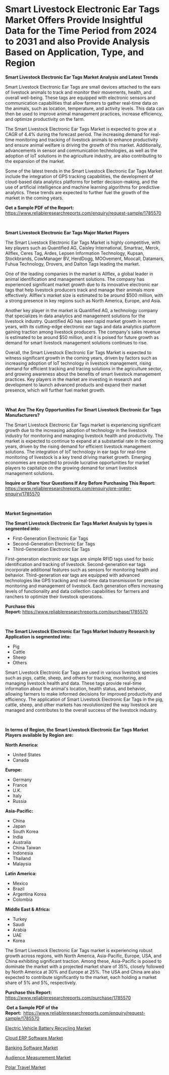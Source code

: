 <p><h1>Smart Livestock Electronic Ear Tags Market Offers Provide Insightful Data for the Time Period from 2024 to 2031 and also Provide Analysis Based on Application, Type, and Region</h1></p><p><strong>Smart Livestock Electronic Ear Tags Market Analysis and Latest Trends</strong></p>
<p><p>Smart Livestock Electronic Ear Tags are small devices attached to the ears of livestock animals to track and monitor their movements, health, and overall well-being. These tags are equipped with electronic sensors and communication capabilities that allow farmers to gather real-time data on the animals, such as location, temperature, and activity levels. This data can then be used to improve animal management practices, increase efficiency, and optimize productivity on the farm.</p><p>The Smart Livestock Electronic Ear Tags Market is expected to grow at a CAGR of 4.4% during the forecast period. The increasing demand for real-time monitoring and tracking of livestock animals to enhance productivity and ensure animal welfare is driving the growth of this market. Additionally, advancements in sensor and communication technologies, as well as the adoption of IoT solutions in the agriculture industry, are also contributing to the expansion of the market.</p><p>Some of the latest trends in the Smart Livestock Electronic Ear Tags Market include the integration of GPS tracking capabilities, the development of cloud-based data analytics platforms for better decision-making, and the use of artificial intelligence and machine learning algorithms for predictive analytics. These trends are expected to further fuel the growth of the market in the coming years.</p></p>
<p><strong>Get a Sample PDF of the Report:&nbsp;</strong> <a href="https://www.reliableresearchreports.com/enquiry/request-sample/1785570">https://www.reliableresearchreports.com/enquiry/request-sample/1785570</a></p>
<p>&nbsp;</p>
<p><strong>Smart Livestock Electronic Ear Tags Major Market Players</strong></p>
<p><p>The Smart Livestock Electronic Ear Tags Market is highly competitive, with key players such as Quantified AG, Caisley International, Smartrac, Merck, Allflex, Ceres Tag, Ardes, Lepsen Information Technology, Kupsan, Stockbrands, CowManager BV, HerdDogg, MOOvement, Moocall, Datamars, Fuhua Technology, Drovers, and Dalton Tags leading the market.</p><p>One of the leading companies in the market is Allflex, a global leader in animal identification and management solutions. The company has experienced significant market growth due to its innovative electronic ear tags that help livestock producers track and manage their animals more effectively. Allflex's market size is estimated to be around $500 million, with a strong presence in key regions such as North America, Europe, and Asia.</p><p>Another key player in the market is Quantified AG, a technology company that specializes in data analytics and management solutions for the livestock industry. Quantified AG has seen rapid market growth in recent years, with its cutting-edge electronic ear tags and data analytics platform gaining traction among livestock producers. The company's sales revenue is estimated to be around $50 million, and it is poised for future growth as demand for smart livestock management solutions continues to rise.</p><p>Overall, the Smart Livestock Electronic Ear Tags Market is expected to witness significant growth in the coming years, driven by factors such as increasing adoption of IoT technology in livestock management, rising demand for efficient tracking and tracing solutions in the agriculture sector, and growing awareness about the benefits of smart livestock management practices. Key players in the market are investing in research and development to launch advanced products and expand their market presence, which will further fuel market growth.</p></p>
<p>&nbsp;</p>
<p><strong>What Are The Key Opportunities For Smart Livestock Electronic Ear Tags Manufacturers?</strong></p>
<p><p>The Smart Livestock Electronic Ear Tags market is experiencing significant growth due to the increasing adoption of technology in the livestock industry for monitoring and managing livestock health and productivity. The market is expected to continue to expand at a substantial rate in the coming years, driven by the rising demand for efficient livestock management solutions. The integration of IoT technology in ear tags for real-time monitoring of livestock is a key trend driving market growth. Emerging economies are expected to provide lucrative opportunities for market players to capitalize on the growing demand for smart livestock management solutions.</p></p>
<p><strong>Inquire or Share Your Questions If Any Before Purchasing This Report:</strong> <a href="https://www.reliableresearchreports.com/enquiry/pre-order-enquiry/1785570">https://www.reliableresearchreports.com/enquiry/pre-order-enquiry/1785570</a></p>
<p>&nbsp;</p>
<p><strong>Market Segmentation</strong></p>
<p><strong>The Smart Livestock Electronic Ear Tags Market Analysis by types is segmented into:</strong></p>
<p><ul><li>First-Generation Electronic Ear Tags</li><li>Second-Generation Electronic Ear Tags</li><li>Third-Generation Electronic Ear Tags</li></ul></p>
<p><p>First-generation electronic ear tags are simple RFID tags used for basic identification and tracking of livestock. Second-generation ear tags incorporate additional features such as sensors for monitoring health and behavior. Third-generation ear tags are equipped with advanced technologies like GPS tracking and real-time data transmission for precise monitoring and management of livestock. Each generation offers increasing levels of functionality and data collection capabilities for farmers and ranchers to optimize their livestock operations.</p></p>
<p><strong>Purchase this Report:&nbsp;</strong><a href="https://www.reliableresearchreports.com/purchase/1785570">https://www.reliableresearchreports.com/purchase/1785570</a></p>
<p>&nbsp;</p>
<p><strong>The Smart Livestock Electronic Ear Tags Market Industry Research by Application is segmented into:</strong></p>
<p><ul><li>Pig</li><li>Cattle</li><li>Sheep</li><li>Others</li></ul></p>
<p><p>Smart Livestock Electronic Ear Tags are used in various livestock species such as pigs, cattle, sheep, and others for tracking, monitoring, and managing livestock health and data. These tags provide real-time information about the animal's location, health status, and behavior, allowing farmers to make informed decisions for improved productivity and efficiency. The application of Smart Livestock Electronic Ear Tags in the pig, cattle, sheep, and other markets has revolutionized the way livestock are managed and contributes to the overall success of the livestock industry.</p></p>
<p>&nbsp;</p>
<p><strong>In terms of Region, the Smart Livestock Electronic Ear Tags Market Players available by Region are:</strong></p>
<p>
    <p> <strong> North America: </strong>
        <ul>
            <li>United States</li>
            <li>Canada</li>
        </ul>
        </p> 
    <p> <strong> Europe: </strong>
        <ul>
            <li>Germany</li>
            <li>France</li>
            <li>U.K.</li>
            <li>Italy</li>
            <li>Russia</li>
        </ul>
        </p> 
    <p> <strong> Asia-Pacific: </strong>
        <ul>
            <li>China</li>
            <li>Japan</li>
            <li>South Korea</li>
            <li>India</li>
            <li>Australia</li>
            <li>China Taiwan</li>
            <li>Indonesia</li>
            <li>Thailand</li>
            <li>Malaysia</li>
        </ul>
        </p> 
    <p> <strong> Latin America: </strong>
        <ul>
            <li>Mexico</li>
            <li>Brazil</li>
            <li>Argentina Korea</li>
            <li>Colombia</li>
        </ul>
        </p> 
    <p> <strong> Middle East & Africa: </strong>
        <ul>
            <li>Turkey</li>
            <li>Saudi</li>
            <li>Arabia</li>
            <li>UAE</li>
            <li>Korea</li>
        </ul>
    </p>
    </p>
<p><p>The Smart Livestock Electronic Ear Tags market is experiencing robust growth across regions, with North America, Asia-Pacific, Europe, USA, and China exhibiting significant traction. Among these, Asia-Pacific is poised to dominate the market with a projected market share of 35%, closely followed by North America at 30% and Europe at 25%. The USA and China are also expected to contribute significantly to the market, each holding a market share of 5% and 5%, respectively.</p></p>
<p><strong>Purchase this Report: </strong><a href="https://www.reliableresearchreports.com/purchase/1785570">https://www.reliableresearchreports.com/purchase/1785570</a></p>
<p>&nbsp;<strong>Get a Sample PDF of the Report:&nbsp;&nbsp;</strong><a href="https://www.reliableresearchreports.com/enquiry/request-sample/1785570">https://www.reliableresearchreports.com/enquiry/request-sample/1785570</a></p>
<p><strong></strong></p>
<p><p><a href="https://medium.com/@entelaloshi55/electric-vehicle-battery-recycling-market-outlook-industry-overview-and-forecast-2024-to-2031-259c87f211db">Electric Vehicle Battery Recycling Market</a></p><p><a href="https://medium.com/@judithhoffman05/decoding-cloud-erp-software-market-metrics-market-share-trends-and-growth-patterns-e16ec5028933">Cloud ERP Software Market</a></p><p><a href="https://medium.com/@judithhoffman05/banking-software-market-size-cagr-trends-2024-2030-600510496f82">Banking Software Market</a></p><p><a href="https://medium.com/@gracemoreno2019/audience-measurement-market-size-market-outlook-and-market-forecast-2024-to-2031-a28cebefc87d">Audience Measurement Market</a></p><p><a href="https://medium.com/@entelaloshi55/polar-travel-market-report-reveals-the-latest-trends-and-growth-opportunities-of-this-market-d4e27fd4764a">Polar Travel Market</a></p></p>